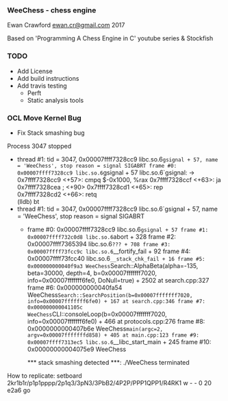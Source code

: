 ### WeeChess - chess engine

Ewan Crawford <ewan.cr@gmail.com> 2017

Based on 'Programming A Chess Engine in C' youtube series & Stockfish

### TODO
* Add License
* Add build instructions
* Add travis testing
  - Perft
  - Static analysis tools

### OCL Move Kernel Bug

+ Fix Stack smashing bug


Process 3047 stopped
* thread #1: tid = 3047, 0x00007ffff7328cc9 libc.so.6`gsignal + 57, name = 'WeeChess', stop reason = signal SIGABRT
    frame #0: 0x00007ffff7328cc9 libc.so.6`gsignal + 57
libc.so.6`gsignal:
->  0x7ffff7328cc9 <+57>: cmpq   $-0x1000, %rax
    0x7ffff7328ccf <+63>: ja     0x7ffff7328cea            ; <+90>
    0x7ffff7328cd1 <+65>: rep    
    0x7ffff7328cd2 <+66>: retq   
(lldb) bt
* thread #1: tid = 3047, 0x00007ffff7328cc9 libc.so.6`gsignal + 57, name = 'WeeChess', stop reason = signal SIGABRT
  * frame #0: 0x00007ffff7328cc9 libc.so.6`gsignal + 57
    frame #1: 0x00007ffff732c0d8 libc.so.6`abort + 328
    frame #2: 0x00007ffff7365394 libc.so.6`??? + 708
    frame #3: 0x00007ffff73fcc9c libc.so.6`__fortify_fail + 92
    frame #4: 0x00007ffff73fcc40 libc.so.6`__stack_chk_fail + 16
    frame #5: 0x000000000040f9a3 WeeChess`Search::AlphaBeta(alpha=-135, beta=30000, depth=4, b=0x00007fffffff7020, info=0x00007fffffff6fe0, DoNull=true) + 2502 at search.cpp:327
    frame #6: 0x000000000040fa54 WeeChess`Search::SearchPosition(b=0x00007fffffff7020, info=0x00007fffffff6fe0) + 167 at search.cpp:346
    frame #7: 0x000000000041105c WeeChess`CLI::consoleLoop(b=0x00007fffffff7020, info=0x00007fffffff6fe0) + 466 at protocols.cpp:276
    frame #8: 0x0000000000407b6e WeeChess`main(argc=2, argv=0x00007fffffffd858) + 405 at main.cpp:123
    frame #9: 0x00007ffff7313ec5 libc.so.6`__libc_start_main + 245
    frame #10: 0x00000000004075e9 WeeChess

    *** stack smashing detected ***: ./WeeChess terminated

How to replicate:
	setboard 2kr1b1r/p1p1pppp/2p1q3/3pN3/3PbB2/4P2P/PPP1QPP1/R4RK1 w - - 0 20
	e2a6
	go

